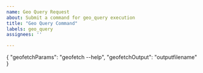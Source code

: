 ```yaml
---
name: Geo Query Request
about: Submit a command for geo_query execution
title: "Geo Query Command"
labels: geo_query
assignees: ''

---
```


{
  "geofetchParams": "geofetch --help",
  "geofetchOutput": "outputfilename"
}
